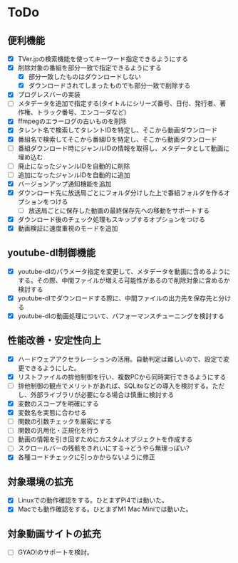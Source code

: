 # ToDo

## 便利機能

- [x] TVer.jpの検索機能を使ってキーワード指定できるようにする
- [x] 削除対象の番組を部分一致で指定できるようにする
  - [x] 部分一致したものはダウンロードしない
  - [x] ダウンロードされてしまったものでも部分一致で削除する
- [x] プログレスバーの実装
- [ ] メタデータを追加で指定する(タイトルにシリーズ番号、日付、発行者、著作権、トラック番号、エンコーダなど)
- [x] ffmpegのエラーログの古いものを削除
- [x] タレント名で検索してタレントIDを特定し、そこから動画ダウンロード
- [x] 番組名で検索してそこから番組IDを特定し、そこから動画ダウンロード
- [ ] 番組ダウンロード時にジャンルIDの情報を取得し、メタデータとして動画に埋め込む
- [ ] 廃止になったジャンルIDを自動的に削除
- [ ] 追加になったジャンルIDを自動的に追加
- [x] バージョンアップ通知機能を追加
- [x] ダウンロード先に放送局ごとにフォルダ分けした上で番組フォルダを作るオプションをつける
  - [ ] 放送局ごとに保存した動画の最終保存先への移動をサポートする
- [x] ダウンロード後のチェック処理もスキップするオプションをつける
- [x] 動画検証に速度重視のモードを追加

## youtube-dl制御機能

- [x] youtube-dlのパラメータ指定を変更して、メタデータを動画に含めるようにする。その際、中間ファイルが増える可能性があるので削除対象に含めるか検討する
- [x] youtube-dlでダウンロードする際に、中間ファイルの出力先を保存先と分ける
- [x] youtube-dlの動画処理について、パフォーマンスチューニングを検討する

## 性能改善・安定性向上

- [x] ハードウェアアクセラレーションの活用。自動判定は難しいので、設定で変更できるようにした。
- [x] リストファイルの排他制御を行い、複数PCから同時実行できるようにする
- [ ] 排他制御の観点でメリットがあれば、SQLiteなどの導入を検討する。ただし、外部ライブラリが必要になる場合は慎重に検討する
- [x] 変数のスコープを明確にする
- [x] 変数名を実態に合わせる
- [ ] 関数の引数チェックを厳密にする
- [ ] 関数の汎用化・正規化を行う
- [ ] 動画の情報を引き回すためにカスタムオブジェクトを作成する
- [ ] スクロールバーの残骸をきれいにする→どうやら無理っぽい?
- [x] 各種コードチェックに引っかからないように修正

## 対象環境の拡充

- [x] Linuxでの動作確認をする。ひとまずPi4では動いた。
- [x] Macでも動作確認をする。ひとまずM1 Mac Miniでは動いた。

## 対象動画サイトの拡充

- [ ] GYAO!のサポートを検討。
